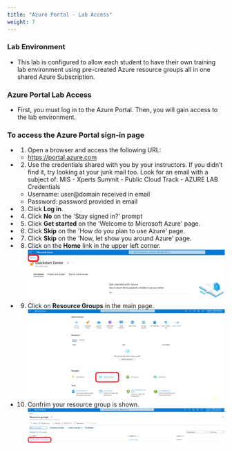 ```yaml
---
title: "Azure Portal - Lab Access"
weight: 7
---
```


### Lab Environment
- This lab is configured to allow each student to have their own training lab environment using pre-created Azure resource groups all in one shared Azure Subscription.

### Azure Portal Lab Access
- First, you must log in to the Azure Portal. Then, you will gain access to the lab environment.

### To access the Azure Portal sign-in page
- 1. Open a browser and access the following URL:
  - https://portal.azure.com


- 2. Use the credentials shared with you by your instructors. If you didn’t find it, try looking at your junk mail too.  Look for an email with a subject of: MIS - Xperts Summit - Public Cloud Track - AZURE LAB Credentials
  - Username:  user@domain received in email
  - Password:  password provided in email


- 3. Click **Log in**.

- 4. Click **No** on the 'Stay signed in?' prompt

- 5. Click **Get started** on the 'Welcome to Microsoft Azure' page.

- 6. Click **Skip** on the 'How do you plan to use Azure' page.

- 7. Click **Skip** on the 'Now, let show you around Azure' page.

- 8. Click on the **Home** link in the upper left corner.
![](../Images/Azure-Home.PNG)


- 9. Click on **Resource Groups** in the main page.
![](../Images/Azure-Portal-RG.PNG)


- 10. Confrim your resource group is shown.
![](../Images/Azure-Portal-Verify.PNG)